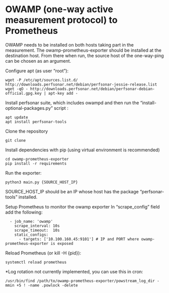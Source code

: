 # OWAMP (one-way active measurement protocol) to Prometheus
OWAMP needs to be installed on both hosts taking part in the measurement. The owamp-prometheus-exporter should be installed at the destination host. From there when run, the source host of the one-way-ping can be chosen as an argument.

Configure apt (as user “root”):

    wget -P /etc/apt/sources.list.d/ http://downloads.perfsonar.net/debian/perfsonar-jessie-release.list
    wget -qO - http://downloads.perfsonar.net/debian/perfsonar-debian-official.gpg.key | apt-key add -


Install perfsonar suite, which includes owampd and then run the “install-optional-packages.py” script :

    apt update
    apt install perfsonar-tools

Clone the repository

    git clone 

Install dependencies with pip (using virtual environment is recommended)

    cd owamp-prometheus-exporter
    pip install -r requirements

Run the exporter:

    python3 main.py {SOURCE_HOST_IP}

SOURCE_HOST_IP should be an IP whose host has the package “perfsonar-tools” installed.


Setup Prometheus to monitor the owamp exporter
 In “scrape_config” field add the following:

      - job_name: 'owamp'
        scrape_interval: 10s
        scrape_timeout:  10s
        static_configs:
          - targets: ['10.100.160.45:9101'] # IP and PORT where owamp-prometheus-exporter is exposed

Reload Prometheus (or kill -H {pid}):

    systemctl reload prometheus

*Log rotation not currently implemented, you can use this in cron:

    /usr/bin/find /path/to/owamp-prometheus-exporter/powstream_log_dir -mmin +5 ! -name .powlock -delete

